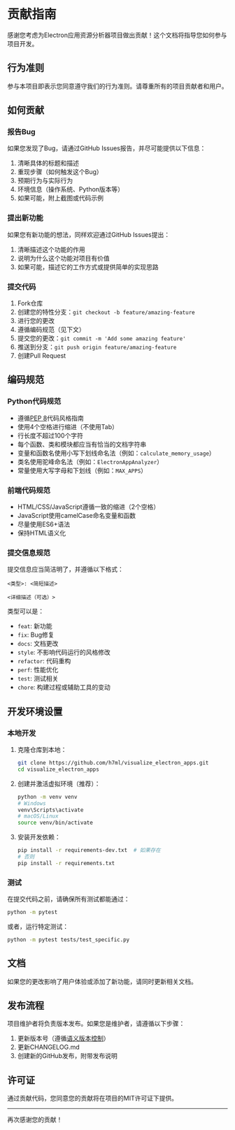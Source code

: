 # 贡献指南

感谢您考虑为Electron应用资源分析器项目做出贡献！这个文档将指导您如何参与项目开发。

## 行为准则

参与本项目即表示您同意遵守我们的行为准则。请尊重所有的项目贡献者和用户。

## 如何贡献

### 报告Bug

如果您发现了Bug，请通过GitHub Issues报告，并尽可能提供以下信息：

1. 清晰具体的标题和描述
2. 重现步骤（如何触发这个Bug）
3. 预期行为与实际行为
4. 环境信息（操作系统、Python版本等）
5. 如果可能，附上截图或代码示例

### 提出新功能

如果您有新功能的想法，同样欢迎通过GitHub Issues提出：

1. 清晰描述这个功能的作用
2. 说明为什么这个功能对项目有价值
3. 如果可能，描述它的工作方式或提供简单的实现思路

### 提交代码

1. Fork仓库
2. 创建您的特性分支：`git checkout -b feature/amazing-feature`
3. 进行您的更改
4. 遵循编码规范（见下文）
5. 提交您的更改：`git commit -m 'Add some amazing feature'`
6. 推送到分支：`git push origin feature/amazing-feature`
7. 创建Pull Request

## 编码规范

### Python代码规范

- 遵循[PEP 8](https://www.python.org/dev/peps/pep-0008/)代码风格指南
- 使用4个空格进行缩进（不使用Tab）
- 行长度不超过100个字符
- 每个函数、类和模块都应当有恰当的文档字符串
- 变量和函数名使用小写下划线命名法（例如：`calculate_memory_usage`）
- 类名使用驼峰命名法（例如：`ElectronAppAnalyzer`）
- 常量使用大写字母和下划线（例如：`MAX_APPS`）

### 前端代码规范

- HTML/CSS/JavaScript遵循一致的缩进（2个空格）
- JavaScript使用camelCase命名变量和函数
- 尽量使用ES6+语法
- 保持HTML语义化

### 提交信息规范

提交信息应当简洁明了，并遵循以下格式：

```
<类型>: <简短描述>

<详细描述（可选）>
```

类型可以是：
- `feat`: 新功能
- `fix`: Bug修复
- `docs`: 文档更改
- `style`: 不影响代码运行的风格修改
- `refactor`: 代码重构
- `perf`: 性能优化
- `test`: 测试相关
- `chore`: 构建过程或辅助工具的变动

## 开发环境设置

### 本地开发

1. 克隆仓库到本地：
   ```bash
   git clone https://github.com/h7ml/visualize_electron_apps.git
   cd visualize_electron_apps
   ```

2. 创建并激活虚拟环境（推荐）：
   ```bash
   python -m venv venv
   # Windows
   venv\Scripts\activate
   # macOS/Linux
   source venv/bin/activate
   ```

3. 安装开发依赖：
   ```bash
   pip install -r requirements-dev.txt  # 如果存在
   # 否则
   pip install -r requirements.txt
   ```

### 测试

在提交代码之前，请确保所有测试都能通过：

```bash
python -m pytest
```

或者，运行特定测试：

```bash
python -m pytest tests/test_specific.py
```

## 文档

如果您的更改影响了用户体验或添加了新功能，请同时更新相关文档。

## 发布流程

项目维护者将负责版本发布。如果您是维护者，请遵循以下步骤：

1. 更新版本号（遵循[语义版本控制](https://semver.org/)）
2. 更新CHANGELOG.md
3. 创建新的GitHub发布，附带发布说明

## 许可证

通过贡献代码，您同意您的贡献将在项目的MIT许可证下提供。

---

再次感谢您的贡献！ 
